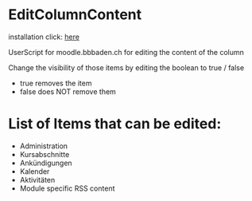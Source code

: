 # EditColumnContent

installation click: [here](https://github.com/MyDrift-user/EditColumnContent/raw/main/edit-column-content.user.js)

UserScript for moodle.bbbaden.ch for editing the content of the column

Change the visibility of those items by editing the boolean to true / false
- true removes the item
- false does NOT remove them

# List of Items that can be edited:
- Administration
- Kursabschnitte
- Ankündigungen
- Kalender
- Aktivitäten
- Module specific RSS content

